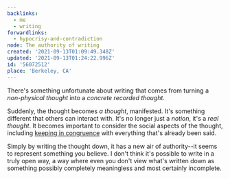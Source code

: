 ```yaml
---
backlinks:
  - me
  - writing
forwardlinks:
  - hypocrisy-and-contradiction
node: The authority of writing
created: '2021-09-13T01:09:49.348Z'
updated: '2021-09-13T01:24:22.996Z'
id: '56072512'
place: 'Berkeley, CA'
---
```

There's something unfortunate about writing that comes from turning a *non-physical thought* into a *concrete recorded thought*.

Suddenly, the thought becomes *a thought*, manifested. It's something different that others can interact with. It's no longer just a *notion*, it's a *real thought*. It becomes important to consider the social aspects of the thought, including [keeping in congruence](hypocrisy-and-contradiction.md) with everything that's already been said. 

Simply by writing the thought down, it has a new air of authority--it seems to represent something you believe. I don't think it's possible to write in a truly open way, a way where even you don't view what's written down as something possibly completely meaningless and most certainly incomplete.  
